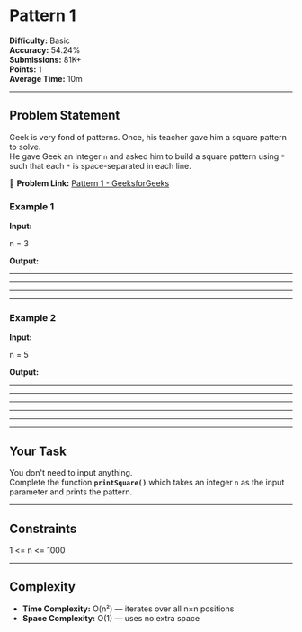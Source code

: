 # Pattern 1

**Difficulty:** Basic  
**Accuracy:** 54.24%  
**Submissions:** 81K+  
**Points:** 1  
**Average Time:** 10m  

---

## Problem Statement
Geek is very fond of patterns. Once, his teacher gave him a square pattern to solve.  
He gave Geek an integer `n` and asked him to build a square pattern using `*` such that each `*` is space-separated in each line.

🔗 **Problem Link:** [Pattern 1 - GeeksforGeeks]([https://www.geeksforgeeks.org/problems/pattern-1/0])

### Example 1
**Input:**

n = 3

**Output:**

* * *
* * *
* * *

---

### Example 2
**Input:**

n = 5

**Output:**

* * * * *
* * * * *
* * * * *
* * * * *
* * * * *


---

## Your Task
You don't need to input anything.  
Complete the function **`printSquare()`** which takes an integer `n` as the input parameter and prints the pattern.

---

## Constraints

1 <= n <= 1000

---

## Complexity
- **Time Complexity:** O(n²) — iterates over all n×n positions  
- **Space Complexity:** O(1) — uses no extra space
